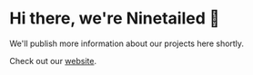 # Hi there, we're Ninetailed :wave:

We'll publish more information about our projects here shortly.

Check out our [website](https://www.ninetailed.io).
